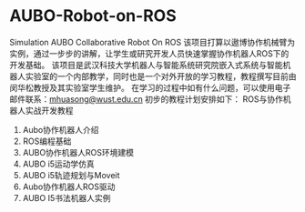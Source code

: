 # AUBO-Robot-on-ROS
Simulation AUBO Collaborative Robot On ROS
该项目打算以遨博协作机械臂为实例，通过一步步的讲解，让学生或研究开发人员快速掌握协作机器人ROS下的开发基础。
该项目是武汉科技大学机器人与智能系统研究院嵌入式系统与智能机器人实验室的一个内部教学，同时也是一个对外开放的学习教程，教程撰写目前由闵华松教授及其实验室学生维护。
在学习的过程中如有什么问题，可以使用电子邮件联系：mhuasong@wust.edu.cn
初步的教程计划安排如下：
ROS与协作机器人实战开发教程
1. Aubo协作机器人介绍
2. ROS编程基础
3. AUBO协作机器人ROS环境建模
4. AUBO i5运动学仿真
5. AUBO i5轨迹规划与Moveit
6. Aubo协作机器人ROS驱动
7. AUBO I5书法机器人实例
